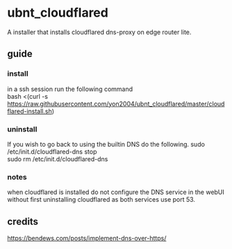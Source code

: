 # ubnt_cloudflared
A installer that installs cloudflared dns-proxy on edge router lite.

## guide
### install
in a ssh session run the following command  
    bash <(curl -s https://raw.githubusercontent.com/yon2004/ubnt_cloudflared/master/cloudflared-install.sh)

### uninstall
If you wish to go back to using the builtin DNS do the following.
    sudo /etc/init.d/cloudflared-dns stop  
    sudo rm /etc/init.d/cloudflared-dns
    
### notes
when cloudflared is installed do not configure the DNS service in the webUI without first uninstalling cloudflared as both services use port 53.

## credits
https://bendews.com/posts/implement-dns-over-https/
